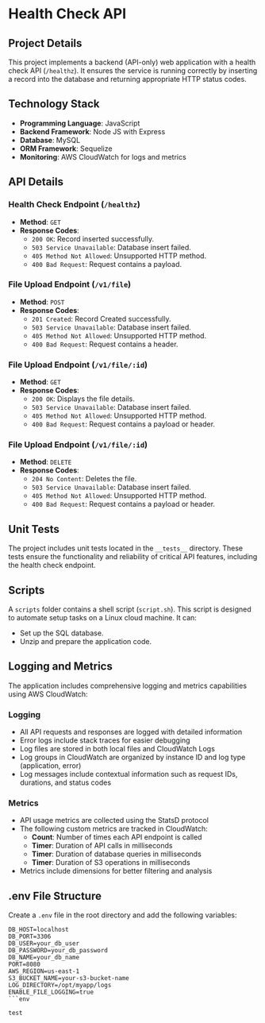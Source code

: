 # Health Check API

## Project Details
This project implements a backend (API-only) web application with a health check API (`/healthz`). It ensures the service is running correctly by inserting a record into the database and returning appropriate HTTP status codes.

## Technology Stack
- **Programming Language**: JavaScript
- **Backend Framework**: Node JS with Express
- **Database**: MySQL
- **ORM Framework**: Sequelize
- **Monitoring**: AWS CloudWatch for logs and metrics

## API Details

### Health Check Endpoint (`/healthz`)
- **Method**: `GET`
- **Response Codes**:
  - `200 OK`: Record inserted successfully.
  - `503 Service Unavailable`: Database insert failed.
  - `405 Method Not Allowed`: Unsupported HTTP method.
  - `400 Bad Request`: Request contains a payload.

### File Upload Endpoint (`/v1/file`)
- **Method**: `POST`
- **Response Codes**:
  - `201 Created`: Record Created successfully.
  - `503 Service Unavailable`: Database insert failed.
  - `405 Method Not Allowed`: Unsupported HTTP method.
  - `400 Bad Request`: Request contains a header.

### File Upload Endpoint (`/v1/file/:id`)
- **Method**: `GET`
- **Response Codes**:
  - `200 OK`: Displays the file details.
  - `503 Service Unavailable`: Database insert failed.
  - `405 Method Not Allowed`: Unsupported HTTP method.
  - `400 Bad Request`: Request contains a payload or header.

### File Upload Endpoint (`/v1/file/:id`)
- **Method**: `DELETE`
- **Response Codes**:
  - `204 No Content`: Deletes the file.
  - `503 Service Unavailable`: Database insert failed.
  - `405 Method Not Allowed`: Unsupported HTTP method.
  - `400 Bad Request`: Request contains a payload or header.

## Unit Tests
The project includes unit tests located in the `__tests__` directory. These tests ensure the functionality and reliability of critical API features, including the health check endpoint.

## Scripts
A `scripts` folder contains a shell script (`script.sh`). This script is designed to automate setup tasks on a Linux cloud machine. It can:
- Set up the SQL database.
- Unzip and prepare the application code.

## Logging and Metrics
The application includes comprehensive logging and metrics capabilities using AWS CloudWatch:

### Logging
- All API requests and responses are logged with detailed information
- Error logs include stack traces for easier debugging
- Log files are stored in both local files and CloudWatch Logs
- Log groups in CloudWatch are organized by instance ID and log type (application, error)
- Log messages include contextual information such as request IDs, durations, and status codes

### Metrics
- API usage metrics are collected using the StatsD protocol
- The following custom metrics are tracked in CloudWatch:
  - **Count**: Number of times each API endpoint is called
  - **Timer**: Duration of API calls in milliseconds
  - **Timer**: Duration of database queries in milliseconds
  - **Timer**: Duration of S3 operations in milliseconds
- Metrics include dimensions for better filtering and analysis

## .env File Structure
Create a `.env` file in the root directory and add the following variables:

```env
DB_HOST=localhost
DB_PORT=3306
DB_USER=your_db_user
DB_PASSWORD=your_db_password
DB_NAME=your_db_name
PORT=8080
AWS_REGION=us-east-1
S3_BUCKET_NAME=your-s3-bucket-name
LOG_DIRECTORY=/opt/myapp/logs
ENABLE_FILE_LOGGING=true
```env

test